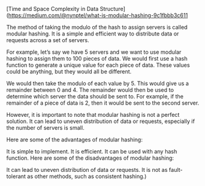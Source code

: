 [Time and Space Complexity in Data Structure](https://medium.com/@nynptel/what-is-modular-hashing-9c1fbbb3c611

The method of taking the modulo of the hash to assign servers is called modular hashing. It is a simple and efficient way to distribute data or requests across a set of servers.

For example, let’s say we have 5 servers and we want to use modular hashing to assign them to 100 pieces of data. We would first use a hash function to generate a unique value for each piece of data. These values could be anything, but they would all be different.

We would then take the modulo of each value by 5. This would give us a remainder between 0 and 4. The remainder would then be used to determine which server the data should be sent to. For example, if the remainder of a piece of data is 2, then it would be sent to the second server.

However, it is important to note that modular hashing is not a perfect solution. It can lead to uneven distribution of data or requests, especially if the number of servers is small.

Here are some of the advantages of modular hashing:

It is simple to implement.
It is efficient.
It can be used with any hash function.
Here are some of the disadvantages of modular hashing:

It can lead to uneven distribution of data or requests.
It is not as fault-tolerant as other methods, such as consistent hashing.)
